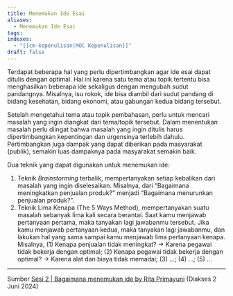 ```yaml
---
title: Menemukan Ide Esai
aliases:
  - Menemukan Ide Esai
tags: 
indexes:
  - "[[cm-kepenulisan|MOC Kepenulisan]]"
draft: false
---
```

Terdapat beberapa hal yang perlu dipertimbangkan agar ide esai dapat ditulis dengan optimal. Hal ini karena satu tema atau topik tertentu bisa menghasilkan beberapa ide sekaligus dengan mengubah sudut pandangnya. Misalnya, isu rokok, ide bisa diambil dari sudut pandang di bidang kesehatan, bidang ekonomi, atau gabungan kedua bidang tersebut.

Setelah mengetahui tema atau topik pembahasan, perlu untuk mencari masalah yang ingin diangkat dari tema/topik tersebut. Dalam menentukan masalah perlu diingat bahwa masalah yang ingin ditulis harus dipertimbangkan kepentingan dan urgensinya terlebih dahulu. Pertimbangkan juga dampak yang dapat diberikan pada masyarakat (publik), semakin luas dampaknya pada masyarakat semakin baik.

Dua teknik yang dapat digunakan untuk menemukan ide:
1. Teknik _Brainstorming_ terbalik, mempertanyakan setiap kebalikan dari masalah yang ingin diselesaikan. Misalnya, dari “Bagaimana meningkatkan penjualan produk?” menjadi “Bagaimana menurunkan penjualan produk?”.
2. Teknik Lima Kenapa (The 5 Ways Method), mempertanyakan suatu masalah sebanyak lima kali secara berantai. Saat kamu menjawab pertanyaan pertama, maka tanyakan lagi jawabanmu tersebut. Jika kamu menjawab pertanyaan kedua, maka tanyakan lagi jawabanmu, dan lakukan hal yang sama sampai kamu menjawab lima pertanyaan kenapa. Misalnya, (1) Kenapa penjualan tidak meningkat? → Karena pegawai tidak bekerja dengan optimal; (2) Kenapa pegawai tidak bekerja dengan optimal? → Karena alat dan biaya tidak memadai; (3) …; (4) …; (5) …

---
Sumber [Sesi 2 | Bagaimana menemukan ide by Rita Primayuni](https://youtu.be/V0Nu2lM5ckU) (Diakses 2 Juni 2024)
